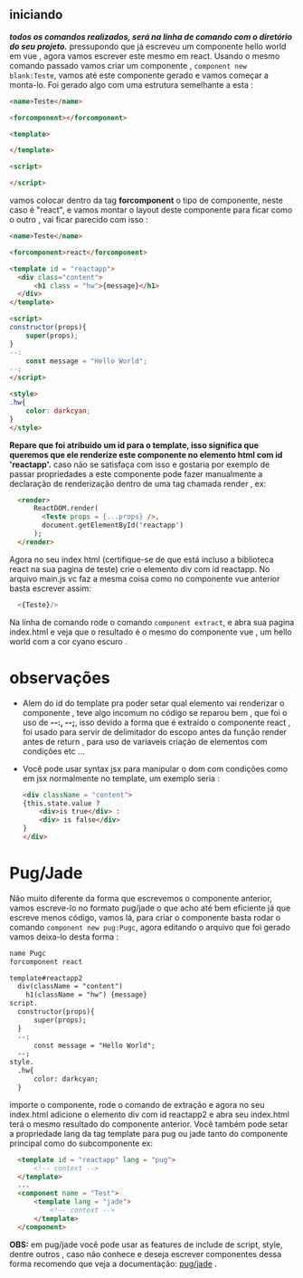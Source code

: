 ## iniciando
  ***todos os comandos realizados, será na linha de comando com o diretório do seu projeto.***
  pressupondo que já escreveu um componente hello world em vue , agora vamos escrever este mesmo em react.
  Usando o mesmo comando passado vamos criar um componente , `component new blank:Teste`, vamos até este componente gerado e vamos começar a monta-lo.
  Foi gerado algo com uma estrutura semelhante a esta :
  ```html
  <name>Teste</name>

  <forcomponent></forcomponent>

  <template>

  </template>

  <script>

  </script>
  ```
  vamos colocar dentro da tag __forcomponent__ o tipo de componente, neste caso é "react", e vamos montar o layout deste componente para ficar como o outro , vai ficar parecido com isso :
  ```html
  <name>Teste</name>

  <forcomponent>react</forcomponent>

  <template id = "reactapp">
    <div class="content">
        <h1 class = "hw">{message}</h1>
    </div>
  </template>

  <script>
  constructor(props){
      super(props);
  }
  --:      
      const message = "Hello World";
  --;
  </script>

  <style>
  .hw{
      color: darkcyan;
  }
  </style>
  ```
  __Repare que foi atribuido um id para o template, isso significa que queremos que ele renderize este componente no elemento html com id 'reactapp'.__
  caso não se satisfaça com isso e gostaria por exemplo de passar propriedades a este componente pode fazer manualmente a declaração de renderização dentro de uma tag chamada render , ex:
  ```html
    <render>
        ReactDOM.render(
          <Teste props = {...props} />,
          document.getElementById('reactapp')
        );
    </render>
  ```
  Agora no seu index html (certifique-se de que está incluso a biblioteca react na sua pagina de teste) crie o elemento div com id reactapp.
  No arquivo main.js vc faz a mesma coisa como no componente vue anterior basta escrever assim:
  ```js
    <{Teste}/>
  ```
  Na linha de comando rode o comando `component extract`, e abra sua pagina index.html e veja que o resultado é o mesmo do componente vue , um hello world com a cor cyano escuro .

# observações
  * Alem do id do template pra poder setar qual elemento vai renderizar o componente , teve algo incomum no código se reparou bem , que foi o uso de __--:, --;__, isso devido a forma que é extraído o componente react , foi usado para servir de delimitador do escopo antes da função render antes de return , para uso de variaveis criação de elementos com condições etc ...

  * Você pode usar syntax jsx para manipular o dom com condições como em jsx normalmente no template, um exemplo seria :
    ```html
    <div className = "content">
    {this.state.value ?
        <div>is true</div> :
        <div> is false</div>
    }
    </div>
    ```

# Pug/Jade
  Não muito diferente da forma que escrevemos o componente anterior, vamos escreve-lo no formato pug/jade o que acho até bem eficiente já que escreve menos código, vamos lá, para criar o componente basta rodar o comando `component new pug:Pugc`, agora editando o arquivo que foi gerado vamos deixa-lo desta forma :

  ```html
  name Pugc
  forcomponent react

  template#reactapp2
    div(className = "content")
      h1(className = "hw") {message}
  script.
    constructor(props){
        super(props);
    }
    --:      
        const message = "Hello World";
    --;
  style.
    .hw{
        color: darkcyan;
    }
  ```
  importe o componente, rode o comando de extração e agora no seu index.html adicione o elemento div com id reactapp2 e abra seu index.html terá o mesmo resultado do componente anterior. Você também pode setar a propriedade lang da tag template para pug ou jade tanto do componente principal como do subcomponente ex:
  ```html
    <template id = "reactapp" lang = "pug">
        <!-- context -->
    </template>
    ...
    <component name = "Test">
        <template lang = "jade">
            <!-- context -->
        </template>
    </component>
  ```
  __OBS:__ em pug/jade você pode usar as features de include de script, style, dentre outros , caso não conhece e deseja escrever componentes dessa forma recomendo que veja a documentação: [pug/jade](https://pugjs.org/) .
